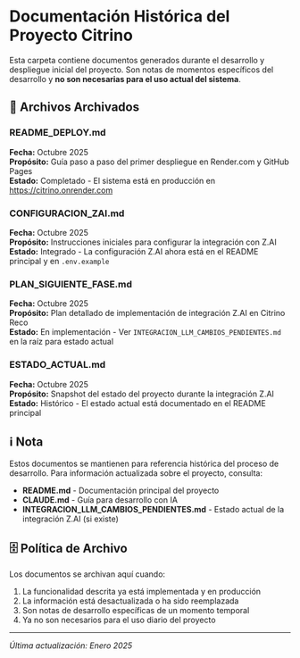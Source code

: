 # Documentación Histórica del Proyecto Citrino

Esta carpeta contiene documentos generados durante el desarrollo y despliegue inicial del proyecto. Son notas de momentos específicos del desarrollo y **no son necesarias para el uso actual del sistema**.

## 📁 Archivos Archivados

### README_DEPLOY.md
**Fecha:** Octubre 2025  
**Propósito:** Guía paso a paso del primer despliegue en Render.com y GitHub Pages  
**Estado:** Completado - El sistema está en producción en https://citrino.onrender.com

### CONFIGURACION_ZAI.md
**Fecha:** Octubre 2025  
**Propósito:** Instrucciones iniciales para configurar la integración con Z.AI  
**Estado:** Integrado - La configuración Z.AI ahora está en el README principal y en `.env.example`

### PLAN_SIGUIENTE_FASE.md
**Fecha:** Octubre 2025  
**Propósito:** Plan detallado de implementación de integración Z.AI en Citrino Reco  
**Estado:** En implementación - Ver `INTEGRACION_LLM_CAMBIOS_PENDIENTES.md` en la raíz para estado actual

### ESTADO_ACTUAL.md
**Fecha:** Octubre 2025  
**Propósito:** Snapshot del estado del proyecto durante la integración Z.AI  
**Estado:** Histórico - El estado actual está documentado en el README principal

## ℹ️ Nota

Estos documentos se mantienen para referencia histórica del proceso de desarrollo. Para información actualizada sobre el proyecto, consulta:

- **README.md** - Documentación principal del proyecto
- **CLAUDE.md** - Guía para desarrollo con IA
- **INTEGRACION_LLM_CAMBIOS_PENDIENTES.md** - Estado actual de la integración Z.AI (si existe)

## 🗄️ Política de Archivo

Los documentos se archivan aquí cuando:
1. La funcionalidad descrita ya está implementada y en producción
2. La información está desactualizada o ha sido reemplazada
3. Son notas de desarrollo específicas de un momento temporal
4. Ya no son necesarios para el uso diario del proyecto

---

*Última actualización: Enero 2025*
